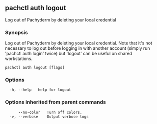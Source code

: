 ## pachctl auth logout

Log out of Pachyderm by deleting your local credential

### Synopsis

Log out of Pachyderm by deleting your local credential. Note that it's not
necessary to log out before logging in with another account (simply run 'pachctl
auth login' twice) but 'logout' can be useful on shared workstations.

```
pachctl auth logout [flags]
```

### Options

```
  -h, --help   help for logout
```

### Options inherited from parent commands

```
      --no-color   Turn off colors.
  -v, --verbose    Output verbose logs
```
